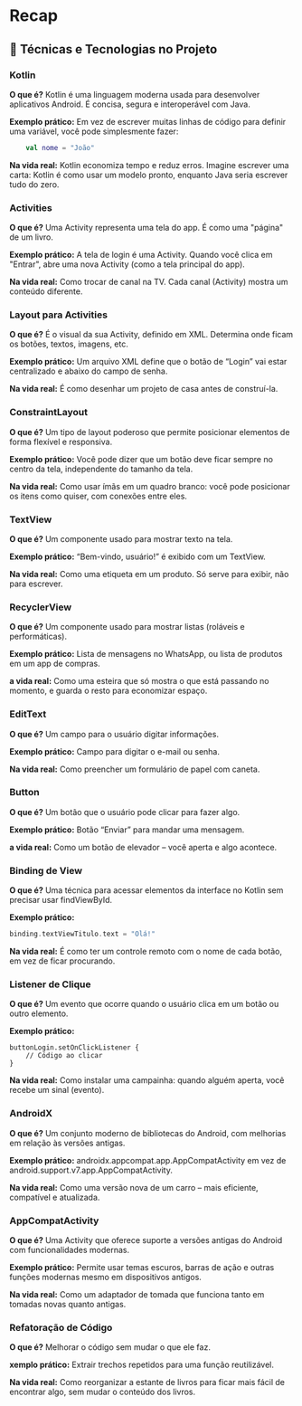 # Recap

## 🧠 Técnicas e Tecnologias no Projeto

### Kotlin

**O que é?** Kotlin é uma linguagem moderna usada para desenvolver aplicativos Android. É concisa, segura e interoperável com Java.

**Exemplo prático:** Em vez de escrever muitas linhas de código para definir uma variável, você pode simplesmente fazer:

```kotlin
    val nome = "João"
```

**Na vida real:** Kotlin economiza tempo e reduz erros. Imagine escrever uma carta: Kotlin é como usar um modelo pronto, enquanto Java seria escrever tudo do zero.

### Activities

**O que é?** Uma Activity representa uma tela do app. É como uma "página" de um livro.

**Exemplo prático:** A tela de login é uma Activity. Quando você clica em "Entrar", abre uma nova Activity (como a tela principal do app).

**Na vida real:** Como trocar de canal na TV. Cada canal (Activity) mostra um conteúdo diferente.

### Layout para Activities

**O que é?** É o visual da sua Activity, definido em XML. Determina onde ficam os botões, textos, imagens, etc.

**Exemplo prático:** Um arquivo XML define que o botão de “Login” vai estar centralizado e abaixo do campo de senha.

**Na vida real:** É como desenhar um projeto de casa antes de construí-la.

### ConstraintLayout

**O que é?** Um tipo de layout poderoso que permite posicionar elementos de forma flexível e responsiva.

**Exemplo prático:** Você pode dizer que um botão deve ficar sempre no centro da tela, independente do tamanho da tela.

**Na vida real:** Como usar ímãs em um quadro branco: você pode posicionar os itens como quiser, com conexões entre eles.

### TextView

**O que é?** Um componente usado para mostrar texto na tela.

**Exemplo prático:** “Bem-vindo, usuário!” é exibido com um TextView.

**Na vida real:** Como uma etiqueta em um produto. Só serve para exibir, não para escrever.

### RecyclerView

**O que é?** Um componente usado para mostrar listas (roláveis e performáticas).

**Exemplo prático:** Lista de mensagens no WhatsApp, ou lista de produtos em um app de compras.

**a vida real:** Como uma esteira que só mostra o que está passando no momento, e guarda o resto para economizar espaço.

### EditText

**O que é?** Um campo para o usuário digitar informações.

**Exemplo prático:** Campo para digitar o e-mail ou senha.

**Na vida real:** Como preencher um formulário de papel com caneta.

### Button

**O que é?** Um botão que o usuário pode clicar para fazer algo.

**Exemplo prático:** Botão “Enviar” para mandar uma mensagem.

**a vida real:** Como um botão de elevador – você aperta e algo acontece.

### Binding de View

**O que é?** Uma técnica para acessar elementos da interface no Kotlin sem precisar usar findViewById.

**Exemplo prático:**

```kotlin
binding.textViewTitulo.text = "Olá!"
```

**Na vida real:** É como ter um controle remoto com o nome de cada botão, em vez de ficar procurando.

### Listener de Clique

**O que é?** Um evento que ocorre quando o usuário clica em um botão ou outro elemento.

**Exemplo prático:**

```kotin
buttonLogin.setOnClickListener {
    // Código ao clicar
}
```

**Na vida real:** Como instalar uma campainha: quando alguém aperta, você recebe um sinal (evento).

### AndroidX

**O que é?** Um conjunto moderno de bibliotecas do Android, com melhorias em relação às versões antigas.

**Exemplo prático:** androidx.appcompat.app.AppCompatActivity em vez de android.support.v7.app.AppCompatActivity.

**Na vida real:** Como uma versão nova de um carro – mais eficiente, compatível e atualizada.

### AppCompatActivity

**O que é?** Uma Activity que oferece suporte a versões antigas do Android com funcionalidades modernas.

**Exemplo prático:** Permite usar temas escuros, barras de ação e outras funções modernas mesmo em dispositivos antigos.

**Na vida real:** Como um adaptador de tomada que funciona tanto em tomadas novas quanto antigas.

### Refatoração de Código

**O que é?** Melhorar o código sem mudar o que ele faz.

**xemplo prático:** Extrair trechos repetidos para uma função reutilizável.

**Na vida real:** Como reorganizar a estante de livros para ficar mais fácil de encontrar algo, sem mudar o conteúdo dos livros.

